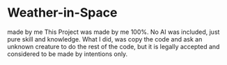 # Weather-in-Space
made by me
This Project was made by me 100%. No AI was included, just pure skill and knowledge. What I did, was copy the code and ask an unknown creature to do the rest of the code, but it is legally accepted and considered to be made by intentions only.
